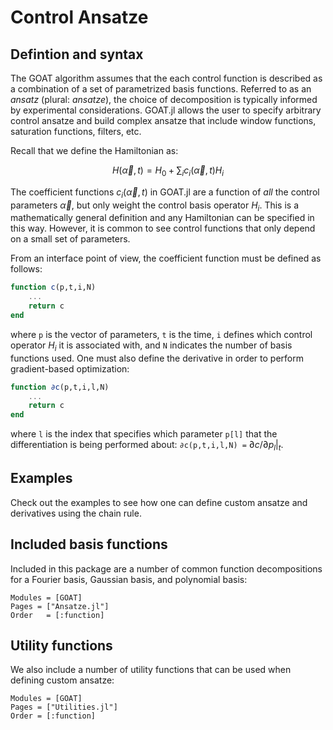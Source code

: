 # Control Ansatze

## Defintion and syntax

The GOAT algorithm assumes that the each control function is described as a combination of a set of parametrized basis functions. Referred to as an *ansatz* (plural: *ansatze*), the choice of decomposition is typically informed by experimental considerations. GOAT.jl allows the user to specify arbitrary control ansatze and build complex ansatze that include window functions, saturation functions, filters, etc. 

Recall that we define the Hamiltonian as:

```math
H(\vec{\alpha},t)  = H_0 + \sum_i c_i(\vec{\alpha},t) H_i
```

The coefficient functions $c_i(\vec{\alpha},t)$ in GOAT.jl are a function of *all* the control parameters $\vec{\alpha}$, but only weight the control basis operator $H_i$. This is a mathematically general definition and any Hamiltonian can be specified in this way. However, it is common to see control functions that only depend on a small set of parameters.

From an interface point of view, the coefficient function must be defined as follows:

```julia
function c(p,t,i,N)
    ...
    return c
end
```

where `p` is the vector of parameters, `t` is the time, `i` defines which control operator $H_i$ it is associated with, and `N` indicates the number of basis functions used. One must also define the derivative in order to perform gradient-based optimization: 

```julia
function ∂c(p,t,i,l,N)
    ...
    return c
end
```

where `l` is the index that specifies which parameter `p[l]` that the differentiation is being performed about: `∂c(p,t,i,l,N) =` $\partial c/ \partial p_l |_t$. 

## Examples
Check out the examples to see how one can define custom ansatze and derivatives using the chain rule. 

## Included basis functions

Included in this package are a number of common function decompositions for a Fourier basis, Gaussian basis, and polynomial basis:

```@autodocs
Modules = [GOAT]
Pages = ["Ansatze.jl"]
Order   = [:function]
```

## Utility functions

We also include a number of utility functions that can be used when defining custom ansatze:

```@autodocs
Modules = [GOAT]
Pages = ["Utilities.jl"]
Order = [:function]
```

